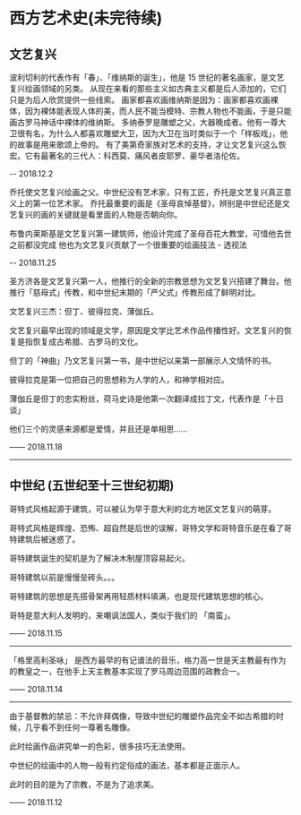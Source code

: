 # 西方艺术史(未完待续)




## 文艺复兴

波利切利的代表作有「春」、「维纳斯的诞生」，他是 15 世纪的著名画家，是文艺复兴绘画领域的另类。
从现在来看的那些主义如古典主义都是后人添加的，它们只是为后人欣赏提供一些线索。
画家都喜欢画维纳斯是因为：画家都喜欢画裸体，因为裸体能表现人体的美，而人民不能当模特、宗教人物也不能画，于是只能画古罗马神话中裸体的维纳斯。
多纳泰罗是雕塑之父，大器晚成者。他有一尊大卫很有名，为什么人都喜欢雕塑大卫，因为大卫在当时类似于一个「样板戏」，他的故事是用来歌颂上帝的。
有了美第奇家族对艺术的支持，才让文艺复兴这么恢宏。它有最著名的三代人：科西莫、痛风者皮耶罗、豪华者洛伦佐。

-- 2018.12.2

乔托使文艺复兴绘画之父。中世纪没有艺术家，只有工匠，乔托是文艺复兴真正意义上的第一位艺术家。
乔托最重要的画是《圣母哀悼基督》，辨别是中世纪还是文艺复兴的画的关键就是看里面的人物是否朝向你。

布鲁内莱斯基是文艺复兴第一建筑师，他设计完成了圣母百花大教堂，可惜他去世之前都没完成
他也为文艺复兴贡献了一个很重要的绘画技法 - 透视法

-- 2018.11.25


圣方济各是文艺复兴第一人，他推行的全新的宗教思想为文艺复兴搭建了舞台。他推行「慈母式」传教，和中世纪末期的「严父式」传教形成了鲜明对比。

文艺复兴三杰：但丁、彼得拉克、薄伽丘。

文艺复兴最早出现的领域是文学，原因是文学比艺术作品传播性好。文艺复兴的恢复是指恢复成古希腊、古罗马的文化。

但丁的「神曲」乃文艺复兴第一书，是中世纪以来第一部展示人文情怀的书。

彼得拉克是第一位把自己的思想称为人学的人，和神学相对应。

薄伽丘是但丁的忠实粉丝，荷马史诗是他第一次翻译成拉丁文，代表作是「十日谈」

他们三个的灵感来源都是爱情，并且还是单相思......

—— 2018.11.18

***

## 中世纪 (五世纪至十三世纪初期)

哥特式风格起源于建筑，可以被认为早于意大利的北方地区文艺复兴的萌芽。

哥特式风格是辉煌、恐怖、超自然是后世的误解，哥特文学和哥特音乐是在看了哥特建筑后被迷惑了。

哥特建筑诞生的契机是为了解决木制屋顶容易起火。

哥特建筑以前是慢慢垒砖头。。。

哥特建筑的思想是先搭骨架再用轻质材料填满，也是现代建筑思想的核心。

哥特是意大利人发明的，来嘲讽法国人，类似于我们的 「南蛮」。

—— 2018.11.15

***

「格里高利圣咏」 是西方最早的有记谱法的音乐，格力高一世是天主教最有作为的教皇之一，在他手上天主教基本实现了罗马周边范围的政教合一。  

—— 2018.11.14

***

由于基督教的禁忌：不允许拜偶像，导致中世纪的雕塑作品完全不如古希腊的时候，几乎看不到任何一尊著名雕像。

此时绘画作品讲究单一的色彩，很多技巧无法使用。

中世纪的绘画中的人物一般有约定俗成的画法，基本都是正面示人。

此时的目的是为了宗教，不是为了追求美。

—— 2018.11.12



